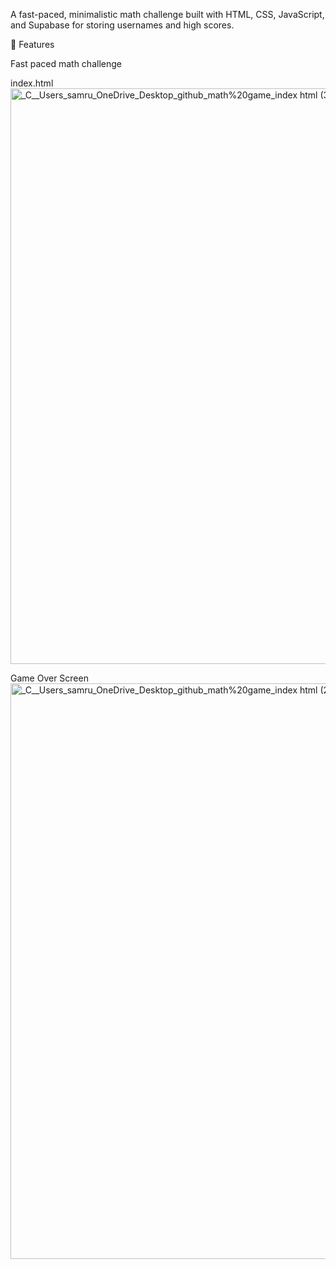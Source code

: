 A fast-paced, minimalistic math challenge built with HTML, CSS, JavaScript, and Supabase for storing usernames and high scores.

🚀 Features

Fast paced math challenge

index.html
<img width="1168" height="921" alt="_C__Users_samru_OneDrive_Desktop_github_math%20game_index html (3)" src="https://github.com/user-attachments/assets/50c839c7-27f0-4ebe-8b7f-5eaa486ff6b9" />

Game Over Screen
<img width="1168" height="921" alt="_C__Users_samru_OneDrive_Desktop_github_math%20game_index html (2)" src="https://github.com/user-attachments/assets/2c0e6854-94f6-49d5-a0d1-6b94d44ac4eb" />



